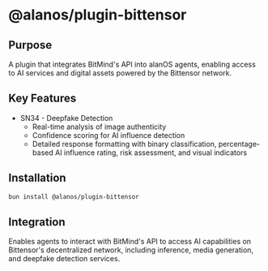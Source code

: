 # @alanos/plugin-bittensor

## Purpose

A plugin that integrates BitMind's API into alanOS agents, enabling access to AI services and digital assets powered by the Bittensor network.

## Key Features

- SN34 - Deepfake Detection
  - Real-time analysis of image authenticity
  - Confidence scoring for AI influence detection
  - Detailed response formatting with binary classification, percentage-based AI influence rating, risk assessment, and visual indicators

## Installation

```bash
bun install @alanos/plugin-bittensor
```

## Integration

Enables agents to interact with BitMind's API to access AI capabilities on Bittensor's decentralized network, including inference, media generation, and deepfake detection services.
